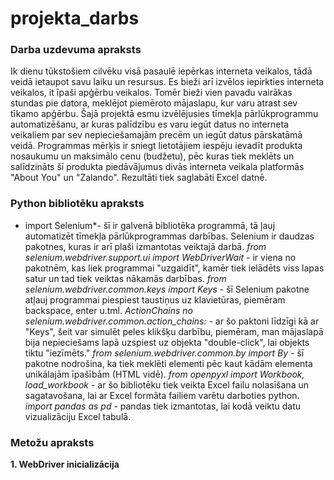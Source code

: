 # projekta_darbs
### Darba uzdevuma apraksts
Ik dienu tūkstošiem cilvēku visā pasaulē iepērkas interneta veikalos, tādā veidā ietaupot savu laiku un resursus. Es bieži arī izvēlos iepirkties interneta veikalos, it īpaši apģērbu veikalos. Tomēr bieži vien pavadu vairākas stundas pie datora, meklējot piemēroto mājaslapu, kur varu atrast sev tīkamo apģērbu. 
  Šajā projektā esmu izvēlējusies tīmekļa pārlūkprogrammu automatizēšanu, ar kuras palīdzību es varu iegūt datus no interneta veikaliem par sev nepieciešamajām precēm un iegūt datus pārskatāmā veidā.
   Programmas mērķis ir sniegt lietotājiem iespēju ievadīt produkta nosaukumu un maksimālo cenu (budžetu), pēc kuras tiek meklēts un salīdzināts šī produkta piedāvājumus divās interneta veikala platformās "About You" un "Zalando". Rezultāti tiek saglabāti Excel datnē.

### Python bibliotēku apraksts
* import Selenium*- šī ir galvenā bibliotēka programmā, tā ļauj automatizēt tīmekļa pārlūkprogrammas darbības. Selenium ir daudzas pakotnes, kuras ir arī plaši izmantotas veiktajā darbā.
*from selenium.webdriver.support.ui import WebDriverWait* - ir viena no pakotnēm, kas liek programmai "uzgaidīt", kamēr tiek ielādēts viss lapas satur un tad tiek veiktas nākamās darbības.
*from selenium.webdriver.common.keys import Keys* - šī Selenium pakotne atļauj programmai piespiest taustiņus uz klavietūras, piemēram backspace, enter u.tml.
*ActionChains no selenium.webdriver.common.action_chains:* - ar šo paktoni līdzīgi kā ar "Keys", šeit var simulēt peles klikšķu darbību, piemēram, man mājaslapā bija nepieciešams lapā uzspiest uz objekta "double-click", lai objekts tiktu "iezīmēts."
*from selenium.webdriver.common.by import By* - šī pakotne nodrošina, ka tiek meklēti elementi pēc kaut kādām elementa unikālajām īpašībām (HTML vidē).
*from openpyxl import Workbook, load_workbook* - ar šo bibliotēku tiek veikta Excel failu nolasīšana un sagatavošana, lai ar Excel formāta failiem varētu darboties python.
*import pandas as pd* - pandas tiek izmantotas, lai kodā veiktu datu vizualizāciju Excel tabulā.


### Metožu apraksts
**1. WebDriver inicializācija** 







